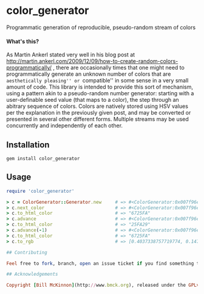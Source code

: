 color_generator
===============

Programmatic generation of reproducible, pseudo-random stream of colors


#### What's this?

As Martin Ankerl stated very well in his blog post at http://martin.ankerl.com/2009/12/09/how-to-create-random-colors-programmatically/ , there are occasionally times that one
might need to programmatically generate an unknown number of colors that are ``aesthetically
pleasing'' or ``compatible'' in some sense in a very small amount of code.
This library is intended to provide this sort of mechanism, using a pattern akin to a
pseudo-random number generator: starting with a user-definable seed value (that maps to a color),
the step through an abitrary sequence of colors.  Colors are natively stored using HSV values
per the explanation in the previously given post, and may be converted or presented in several
other different forms.  Multiple streams may be used concurrently and independently of each other.

## Installation

``` {.example}
gem install color_generator
```

## Usage

```ruby
require 'color_generator'

> c = ColorGenerator::Generator.new     # => #<ColorGenerator:0x007f96efbb5570 @h=0.1, @s=0.85, @v=0.98>
> c.next_color                          # => #<ColorGenerator:0x007f96efbb5570 @h=0.7180339887498953, @s=0.85, @v=0.98>
> c.to_html_color                       # => "6725FA"
> c.advance                             # => #<ColorGenerator:0x007f96efbb5570 @h=0.3360679774997908, @s=0.85, @v=0.98>
> c.to_html_color                       # => "25FA29"
> c.advance(-1)                         # => #<ColorGenerator:0x007f96efbb5570 @h=0.7180339887498954, @s=0.85, @v=0.98>
> c.to_html_color                       # => "6725FA"
> c.to_rgb                              # => [0.4037338757719774, 0.14700000000000002, 0.98]

## Contributing

Feel free to fork, branch, open an issue ticket if you find something that could be improved, etc.

## Acknowledgements

Copyright [Bill McKinnon](http://www.bmck.org), released under the GPLv2 License.